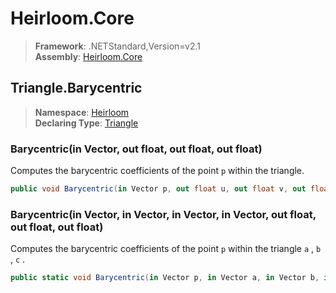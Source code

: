 # Heirloom.Core

> **Framework**: .NETStandard,Version=v2.1  
> **Assembly**: [Heirloom.Core][0]  

## Triangle.Barycentric

> **Namespace**: [Heirloom][0]  
> **Declaring Type**: [Triangle][1]  

### Barycentric(in Vector, out float, out float, out float)

Computes the barycentric coefficients of the point `p` within the triangle.

```cs
public void Barycentric(in Vector p, out float u, out float v, out float w)
```

### Barycentric(in Vector, in Vector, in Vector, in Vector, out float, out float, out float)

Computes the barycentric coefficients of the point `p` within the triangle `a` , `b` , `c` .

```cs
public static void Barycentric(in Vector p, in Vector a, in Vector b, in Vector c, out float u, out float v, out float w)
```

[0]: ../../../Heirloom.Core.md
[1]: ../Triangle.md
